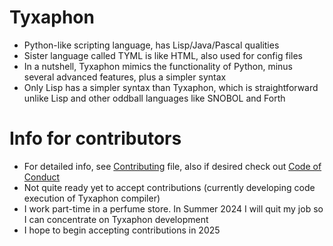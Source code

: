 # Tyxaphon
* Python-like scripting language, has Lisp/Java/Pascal qualities
* Sister language called TYML is like HTML, also used for config files
* In a nutshell, Tyxaphon mimics the functionality of Python, minus several advanced features, plus a simpler syntax
* Only Lisp has a simpler syntax than Tyxaphon, which is straightforward unlike Lisp and other oddball languages like SNOBOL and Forth
# Info for contributors
* For detailed info, see [Contributing](CONTRIBUTING.md) file, also if desired check out [Code of Conduct](CODE_OF_CONDUCT.md)
* Not quite ready yet to accept contributions (currently developing code execution of Tyxaphon compiler)
* I work part-time in a perfume store. In Summer 2024 I will quit my job so I can concentrate on Tyxaphon development
* I hope to begin accepting contributions in 2025
